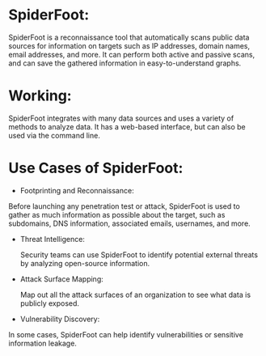 # SpiderFoot:

SpiderFoot is a reconnaissance tool that automatically scans public data sources for information on targets such as IP addresses, domain names, email addresses, and more. It can perform both active and passive scans, and can save the gathered information in easy-to-understand graphs. 

# Working:

SpiderFoot integrates with many data sources and uses a variety of methods to analyze data. It has a web-based interface, but can also be used via the command line. 

# Use Cases of SpiderFoot:

* Footprinting and Reconnaissance:
  
 Before launching any penetration test or attack, SpiderFoot is used to gather as much information as possible about the target, such as subdomains, DNS information, associated emails, usernames, and more.

* Threat Intelligence:
  
  Security teams can use SpiderFoot to identify potential external threats by analyzing open-source information.

* Attack Surface Mapping:

  Map out all the attack surfaces of an organization to see what data is publicly exposed.

* Vulnerability Discovery:

 In some cases, SpiderFoot can help identify vulnerabilities or sensitive information leakage.
